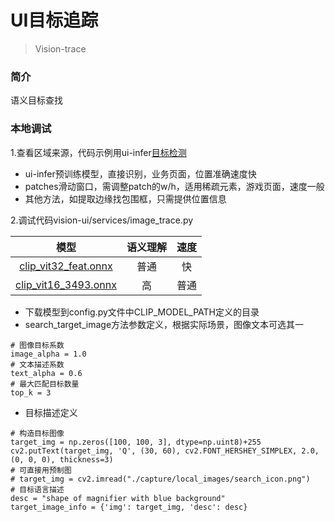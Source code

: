 # UI目标追踪

> Vision-trace

### 简介
语义目标查找

### 本地调试

1.查看区域来源，代码示例用ui-infer[目标检测](vision_infer.md)

- ui-infer预训练模型，直接识别，业务页面，位置准确速度快
- patches滑动窗口，需调整patch的w/h，适用稀疏元素，游戏页面，速度一般
- 其他方法，如提取边缘找包围框，只需提供位置信息

2.调试代码vision-ui/services/image_trace.py

|                                                         模型                                                          | 语义理解 | 速度  |
|:-------------------------------------------------------------------------------------------------------------------:|:----:|:---:| 
| [clip_vit32_feat.onnx](https://github.com/Meituan-Dianping/vision-ui/releases/download/v0.2.1/clip_vit32_feat.onnx) |  普通  |  快  | 
| [clip_vit16_3493.onnx](https://github.com/Meituan-Dianping/vision-ui/releases/download/v0.2.1/clip_vit16_3493.onnx) |  高   | 普通  | 

- 下载模型到config.py文件中CLIP_MODEL_PATH定义的目录
- search_target_image方法参数定义，根据实际场景，图像文本可选其一
```shell
# 图像目标系数
image_alpha = 1.0
# 文本描述系数
text_alpha = 0.6
# 最大匹配目标数量
top_k = 3
```
- 目标描述定义
```shell
# 构造目标图像
target_img = np.zeros([100, 100, 3], dtype=np.uint8)+255
cv2.putText(target_img, 'Q', (30, 60), cv2.FONT_HERSHEY_SIMPLEX, 2.0, (0, 0, 0), thickness=3)
# 可直接用预制图
# target_img = cv2.imread("./capture/local_images/search_icon.png")
# 目标语言描述
desc = "shape of magnifier with blue background"
target_image_info = {'img': target_img, 'desc': desc}
```



